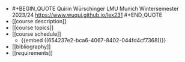- #+BEGIN_QUOTE
  Quirin Würschinger
  LMU Munich
  Wintersemester 2023/24
  https://www.wuqui.github.io/lex231
  #+END_QUOTE
- [[course description]]
- [[course topics]]
- [[course schedule]]
	- {{embed ((654237e2-bca6-4067-8402-044fd4cf7368))}}
- [[bibliography]]
- [[requirements]]